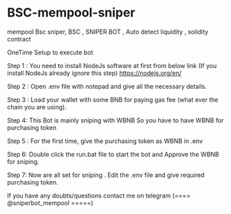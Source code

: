 # BSC-mempool-sniper
mempool Bsc sniper, BSC , SNIPER BOT , Auto detect liquidity , solidity contract


OneTime Setup to execute bot

Step 1 : You need to install NodeJs software at first from below link (If you install NodeJs already ignore this step)
https://nodejs.org/en/ 

Step 2 : Open .env file with notepad and give all the necessary details.

Step 3 : Load your wallet with some BNB for paying gas fee (what ever the chain you are using).

Step 4: This Bot is mainly sniping with WBNB So you have to have WBNB for purchasing token

Step 5 : For the first time, give the purchasing token as WBNB in .env

Step 6: Double click the run.bat file to start the bot and Approve the WBNB for sniping.

Step 7: Now are all set for sniping . Edit the .env file and give required purchasing token.


If you have any doubts/questions contact me on telegram (====  @sniperbot_mempool  =====)
